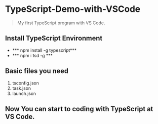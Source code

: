 # TypeScript-Demo-with-VSCode
> My first TypeScript program with VS Code.

## Install TypeScript Environment
* *** npm install -g typescript***
* *** npm i tsd -g ***

## Basic files you need
1. tsconfig.json
2. task.json
2. launch.json

## Now You can start to coding with TypeScript at VS Code.
